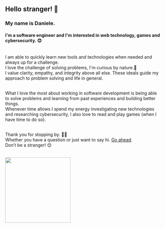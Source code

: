 <!---
danielepsvc/danielepsvc is a ✨ special ✨ repository because its `README.md` (this file) appears on your GitHub profile.
You can click the Preview link to take a look at your changes.
--->

## Hello stranger! 👋
### My name is Daniele. 
#### I'm a software engineer and I'm interested in web technology, games and cybersecurity. 😊<br/><br/>

I am able to quickly learn new tools and technologies when needed and always up for a challenge.<br/>
I love the challenge of solving problems, I'm curious by nature.🌛<br/>
I value clarity, empathy, and integrity above all else. These ideals guide my approach to problem solving and life in general.<br/><br/>

What I love the most about working in software development is being able to solve problems and learning from past experiences and building better things.<br/>
Whenever time allows I spend my energy investigating new technologies and researching cybersecurity, I also love to read and play games (when I have time to do so).<br/><br/>

Thank you for stopping by. 🖖😎<br/>
Whether you have a question or just want to say hi. [Go ahead](danielecarvalho86@gmail.com).<br/>
Don’t be a stranger! 😊<br/><br/>

<a href="https://ko-fi.com/danielepsvc"> <img align="left" src="https://storage.ko-fi.com/cdn/brandasset/kofi_bg_tag_dark.png" width="210" /></a></p><br><br>
